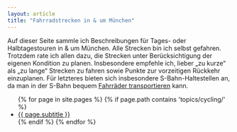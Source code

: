 ```yaml
---
layout: article
title: "Fahrradstrecken in & um München"
---
```


Auf dieser Seite sammle ich Beschreibungen für Tages- oder Halbtagestouren in & um München.
Alle Strecken bin ich selbst gefahren.
Trotzdem rate ich allen dazu, die Strecken unter Berücksichtigung der eigenen Kondition zu planen.
Insbesondere empfehle ich, lieber „zu kurze“ als „zu lange“ Strecken zu fahren sowie Punkte zur vorzeitigen Rückkehr einzuplanen.
Für letzteres bieten sich insbesondere S-Bahn-Haltestellen an, da man in der S-Bahn bequem [Fahrräder transportieren](https://www.muenchen.de/verkehr/fahrrad/fahrradmitnahme.html) kann.

<ul>
  {% for page in site.pages %}
    {% if page.path contains 'topics/cycling/' %}
      <li><a href="{{ page.url }}">{{ page.subtitle }}</a></li>
    {% endif %}
  {% endfor %}
</ul>
